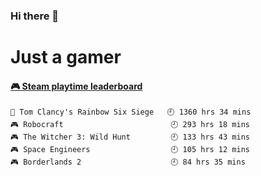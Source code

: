 ### Hi there 👋
# Just a gamer

<!-- steam-box start -->
#### <a href="https://gist.github.com/0cba8b0651b88aba04324d78de487842" target="_blank">🎮 Steam playtime leaderboard</a>
```text
🔫 Tom Clancy's Rainbow Six Siege   🕘 1360 hrs 34 mins
🎮 Robocraft                        🕘 293 hrs 18 mins
🎮 The Witcher 3: Wild Hunt         🕘 133 hrs 43 mins
🎮 Space Engineers                  🕘 105 hrs 12 mins
🎮 Borderlands 2                    🕘 84 hrs 35 mins
```
<!-- Powered by https://github.com/YouEclipse/steam-box . -->
<!-- steam-box end -->
